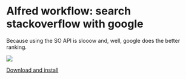 # Alfred workflow: search stackoverflow with google

Because using the SO API is slooow and, well, google does the better ranking.

![](http://aronwoost.github.io/search-so-with-google.png)

[Download and install]()